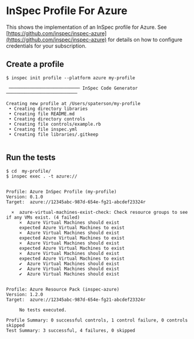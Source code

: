 # InSpec Profile For Azure

This shows the implementation of an InSpec profile for Azure. See [https://github.com/inspec/inspec-azure](https://github.com/inspec/inspec-azure) for details on how to configure credentials for your subscription.

##  Create a profile 

```
$ inspec init profile --platform azure my-profile

 ─────────────────────────── InSpec Code Generator ───────────────────────────

Creating new profile at /Users/spaterson/my-profile
 • Creating directory libraries
 • Creating file README.md
 • Creating directory controls
 • Creating file controls/example.rb
 • Creating file inspec.yml
 • Creating file libraries/.gitkeep
 
```

## Run the tests

```
$ cd  my-profile/
$ inspec exec . -t azure://


Profile: Azure InSpec Profile (my-profile)
Version: 0.1.0
Target:  azure://12345abc-987d-654e-fg21-abcdef23324r

  ×  azure-virtual-machines-exist-check: Check resource groups to see if any VMs exist. (4 failed)
     ×  Azure Virtual Machines should exist
     expected Azure Virtual Machines to exist
     ×  Azure Virtual Machines should exist
     expected Azure Virtual Machines to exist
     ×  Azure Virtual Machines should exist
     expected Azure Virtual Machines to exist
     ×  Azure Virtual Machines should exist
     expected Azure Virtual Machines to exist
     ✔  Azure Virtual Machines should exist
     ✔  Azure Virtual Machines should exist
     ✔  Azure Virtual Machines should exist


Profile: Azure Resource Pack (inspec-azure)
Version: 1.2.0
Target:  azure://12345abc-987d-654e-fg21-abcdef23324r

     No tests executed.

Profile Summary: 0 successful controls, 1 control failure, 0 controls skipped
Test Summary: 3 successful, 4 failures, 0 skipped

```
